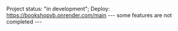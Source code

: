 Project status: "in development";
Deploy: https://bookshopvb.onrender.com/main
--- some features are not completed ---
